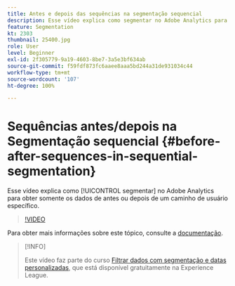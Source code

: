 ```yaml
---
title: Antes e depois das sequências na segmentação sequencial
description: Esse vídeo explica como segmentar no Adobe Analytics para obter somente os dados de antes ou depois de um caminho de usuário específico.
feature: Segmentation
kt: 2303
thumbnail: 25400.jpg
role: User
level: Beginner
exl-id: 2f305779-9a19-4603-8be7-3a5e3bf634ab
source-git-commit: f59fdf873fc6aaee8aaa5bd244a31de931034c44
workflow-type: tm+mt
source-wordcount: '107'
ht-degree: 100%

---
```


# Sequências antes/depois na Segmentação sequencial {#before-after-sequences-in-sequential-segmentation}

Esse vídeo explica como [!UICONTROL segmentar] no Adobe Analytics para obter somente os dados de antes ou depois de um caminho de usuário específico.

>[!VIDEO](https://video.tv.adobe.com/v/25400/?quality=12)

Para obter mais informações sobre este tópico, consulte a [documentação](https://experienceleague.adobe.com/docs/analytics/components/segmentation/segmentation-workflow/seg-sequential-build.html?lang=pt-BR).

>[!INFO]
>
> Este vídeo faz parte do curso [Filtrar dados com segmentação e datas personalizadas](https://experienceleague.adobe.com/?recommended=Analytics-U-1-2021.1.filterdata&amp;lang=pt-BR), que está disponível gratuitamente na Experience League.
